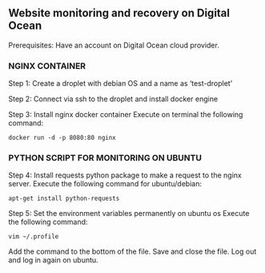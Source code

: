 ## Website monitoring and recovery on Digital Ocean

Prerequisites: Have an account on Digital Ocean cloud provider.

 ### NGINX CONTAINER

 Step 1: Create a droplet with debian OS and a name as ‘test-droplet’

 Step 2: Connect via ssh to the droplet and install docker engine

 Step 3: Install nginx docker container
Execute on terminal the following command:

    docker run -d -p 8080:80 nginx

### PYTHON SCRIPT FOR MONITORING ON UBUNTU    

Step 4: Install requests python package to make a request to the nginx server.
Execute the following command for ubuntu/debian:

    apt-get install python-requests

Step 5: Set the environment variables permanently on ubuntu os
Execute the following command:

    vim ~/.profile

Add the command to the bottom of the file.
Save and close the file.
Log out and log in again on ubuntu.    
